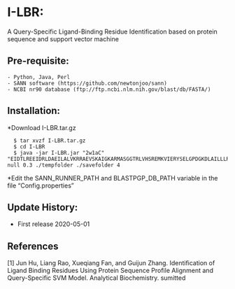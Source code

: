 # I-LBR: 
A Query-Specific Ligand-Binding Residue Identification based on protein sequence and support vector machine

## Pre-requisite:
    - Python, Java, Perl
    - SANN software (https://github.com/newtonjoo/sann)
    - NCBI nr90 database (ftp://ftp.ncbi.nlm.nih.gov/blast/db/FASTA/)

## Installation:

*Download I-LBR.tar.gz 
~~~
  $ tar xvzf I-LBR.tar.gz
  $ cd I-LBR
  $ java -jar I-LBR.jar "2w1aC" "EIDTLREEIDRLDAEILALVKRRAEVSKAIGKARMASGGTRLVHSREMKVIERYSELGPDGKDLAILLLRLGRGRLGH" null 0.3 ./tempfolder ./savefolder 4
~~~

*Edit the SANN_RUNNER_PATH and BLASTPGP_DB_PATH variable in the file “Config.properties”

## Update History:

- First release 2020-05-01

## References

[1] Jun Hu, Liang Rao, Xueqiang Fan, and Guijun Zhang. Identification of Ligand Binding Residues Using Protein Sequence Profile Alignment and Query-Specific SVM Model. Analytical Biochemistry. sumitted
